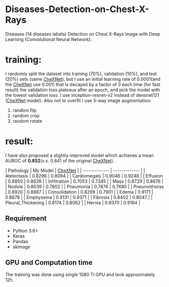 # Diseases-Detection-on-Chest-X-Rays

Diseases (14 diseases labels) Detection on Chest X-Rays image with Deep Learning (Convolutional Neural Network).



# training:
I randomly split the dataset into training (70%), validation (10%), and test (20%) sets (same [CheXNet](https://arxiv.org/abs/1711.05225)), but I use an initial learning rate of 0.0001(and the [CheXNet](https://arxiv.org/abs/1711.05225) use 0.001) that is decayed by a factor of 3 each time (for fast result) the validation loss plateaus after an epoch, and pick the model with the lowest validation loss.
I use inception-resnet-v2 instead of densnet121 ([CheXNet](https://arxiv.org/abs/1711.05225) model). Also not to overfit I use 3-way image augmentation:
1. random flip 
2. random crop 
3. random rotate 

# result:
I have also proposed a slightly-improved model which achieves a mean AUROC of **0.852**(v.s. 0.841 of the original [CheXNet](https://arxiv.org/abs/1711.05225)).

| Pathology | My Model | [CheXNet](https://arxiv.org/abs/1711.05225) | 
| ------------- | ------------- |
| Atelectasis  | 0.8296  | 0.8094 |
| Cardiomegaly  | 0.9046  | 0.9248 |
| Effusion  | 0.8850  | 0.8638 |
| Infiltration  | 0.7053  | 0.7345 |
| Mass  | 0.8729  | 0.8676 |
| Nodule | 0.8039 | 0.7802 |
| Pneumonia | 0.7876 | 0.7680 |
| Pneumothorax | 0.8920 | 0.8887 |
| Consolidation | 0.8299 | 0.7901 |
| Edema | 0.9171 | 0.8878 |
| Emphysema | 0.9131 | 0.9371 |
| Fibrosis | 0.8402 | 0.8047 |
| Pleural_Thickening | 0.8174 | 0.8062 |
| Hernia | 0.9370 | 0.9164 |

## Requirement

- Python 3.6+
- Keras
- Pandas
- skimage

## GPU and Computation time
The training was done using single 1080 Ti GPU and took approximately 12h.








